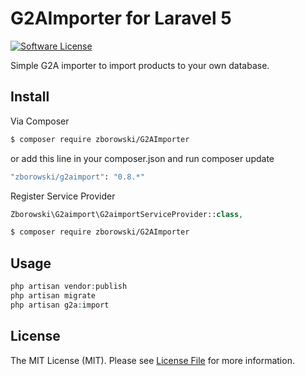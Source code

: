 # G2AImporter for Laravel 5

[![Software License][ico-license]](LICENSE.md)

Simple G2A importer to import products to your own database.

## Install

Via Composer

``` bash
$ composer require zborowski/G2AImporter
```

or add this line in your composer.json and run composer update
``` bash
"zborowski/g2aimport": "0.8.*"
```



Register Service Provider
``` php
Zborowski\G2aimport\G2aimportServiceProvider::class,
```


``` bash
$ composer require zborowski/G2AImporter
```

## Usage

``` php
php artisan vendor:publish
php artisan migrate
php artisan g2a:import
```

## License

The MIT License (MIT). Please see [License File](LICENSE.md) for more information.

[ico-license]: https://img.shields.io/badge/license-MIT-brightgreen.svg?style=flat-square
